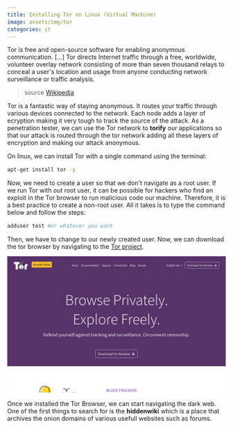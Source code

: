 ```yaml
---
title: Installing Tor on Linux (Virtual Machine)
image: assets/img/tor
categories: it
---
```


Tor is free and open-source software for enabling anonymous communication. [...]
Tor directs Internet traffic through a free, worldwide, volunteer overlay
network consisting of more than seven thousand relays to conceal a user's
location and usage from anyone conducting network surveillance or traffic
analysis.

> source [Wikipedia](https://en.wikipedia.org/wiki/Tor_(anonymity_network))

Tor is a fantastic way of staying anonymous. It routes your traffic through
various devices connected to the network. Each node adds a layer of ecryption
making it very tough to track the source of the attack. As a penetration tester,
we can use the Tor network to **torify** our applications so that our attack is
routed through the tor network adding all these layers of encryption and making
our attack anonymous.

On linux, we can install Tor with a single command using the terminal:

```bash
apt-get install tor -y
```

Now, we need to create a user so that we don't navigate as a root user. If we
run Tor with out root user, it can be possible for hackers who find an exploit
in the Tor browser to run malicious code our machine. Therefore, it is a best
practice to create a non-root user. All it takes is to type the command
below and follow the steps:

```bash
adduser test #or whatever you want
```

Then, we have to change to our newly created user. Now, we can download the tor
browser by navigating to the [Tor project](https://torproject.org).

![tor website](/assets/uploads/tor-website.png)

Once we installed the Tor Browser, we can start navigating the dark web. One of
the first things to search for is the **hiddenwiki** which is a place that
archives the onion domains of various usefull websites such as forums.
